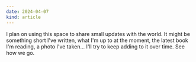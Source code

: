 ```yaml
---
date: 2024-04-07
kind: article
---
```

I plan on using this space to share small updates with the world. It might be
something short I've written, what I'm up to at the moment, the latest book I'm
reading, a photo I've taken... I'll try to keep adding to it over time. See how
we go.
